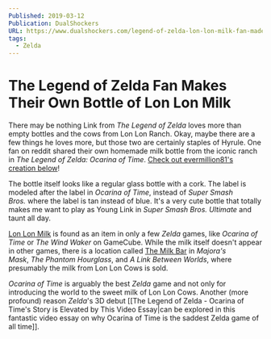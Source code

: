 ```yaml
---
Published: 2019-03-12
Publication: DualShockers
URL: https://www.dualshockers.com/legend-of-zelda-lon-lon-milk-fan-made/
tags:
  - Zelda
---
```

# The Legend of Zelda Fan Makes Their Own Bottle of Lon Lon Milk

There may be nothing Link from _The Legend of Zelda_ loves more than empty bottles and the cows from Lon Lon Ranch. Okay, maybe there are a few things he loves more, but those two are certainly staples of Hyrule. One fan on reddit shared their own homemade milk bottle from the iconic ranch in _The Legend of Zelda: Ocarina of Time_. [Check out evermillion81's creation below](https://www.reddit.com/r/zelda/comments/b07w09/lon_lon_milk_bottle_i_made_hope_you_guys_like_it/)!

The bottle itself looks like a regular glass bottle with a cork. The label is modeled after the label in _Ocarina of Time_, instead of _Super Smash Bros._ where the label is tan instead of blue. It's a very cute bottle that totally makes me want to play as Young Link in _Super Smash Bros. Ultimate_ and taunt all day.

[Lon Lon Milk](https://zelda.fandom.com/wiki/Lon_Lon_Milk) is found as an item in only a few _Zelda_ games, like _Ocarina of Time_ or _The Wind Waker_ on GameCube. While the milk itself doesn't appear in other games, there is a location called [The Milk Bar](https://zelda.fandom.com/wiki/Milk_Bar) in _Majora's Mask_, _The Phantom Hourglass_, and _A Link Between Worlds_, where presumably the milk from Lon Lon Cows is sold.

_Ocarina of Time_ is arguably the best _Zelda_ game and not only for introducing the world to the sweet milk of Lon Lon Cows. Another (more profound) reason _Zelda_'s 3D debut [[The Legend of Zelda - Ocarina of Time's Story is Elevated by This Video Essay|can be explored in this fantastic video essay on why Ocarina of Time is the saddest Zelda game of all time]].
